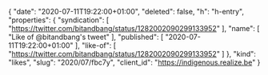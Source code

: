 {
  "date": "2020-07-11T19:22:00+01:00",
  "deleted": false,
  "h": "h-entry",
  "properties": {
    "syndication": [
      "https://twitter.com/bitandbang/status/1282002090299133952"
    ],
    "name": [
      "Like of @bitandbang's tweet"
    ],
    "published": [
      "2020-07-11T19:22:00+01:00"
    ],
    "like-of": [
      "https://twitter.com/bitandbang/status/1282002090299133952"
    ]
  },
  "kind": "likes",
  "slug": "2020/07/fbc7y",
  "client_id": "https://indigenous.realize.be"
}
